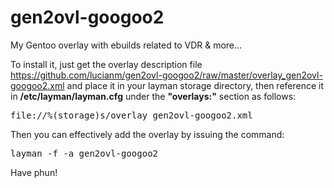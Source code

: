 gen2ovl-googoo2
===============

My Gentoo overlay with ebuilds related to VDR &amp; more...


To install it, just get the overlay description file https://github.com/lucianm/gen2ovl-googoo2/raw/master/overlay_gen2ovl-googoo2.xml and place it in your layman storage directory, then reference it in <b>/etc/layman/layman.cfg</b> under the <b>"overlays:"</b> section as follows:

<pre>file://%(storage)s/overlay_gen2ovl-googoo2.xml</pre>

Then you can effectively add the overlay by issuing the command:

<pre>layman -f -a gen2ovl-googoo2</pre>


Have phun!
